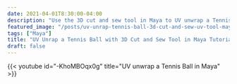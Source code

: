 ```yaml
---
date: 2021-04-01T8:30:00-04:00
description: "Use the 3D cut and sew tool in Maya to UV unwrap a Tennis Ball"
featured_image: "/posts/uv-unrap-tennis-ball-3d-cut-and-sew-uv-tool-maya/maya-3d-cut-and-sew-uv-tool-tutorial.jpg"
tags: ["Maya"]
title: "UV Unrap a Tennis Ball with 3D Cut and Sew Tool in Maya Tutorial"
draft: false
---
```


{{< youtube id="-KhoMBOqx0g" title="UV unwrap a Tennis Ball in Maya" >}}
